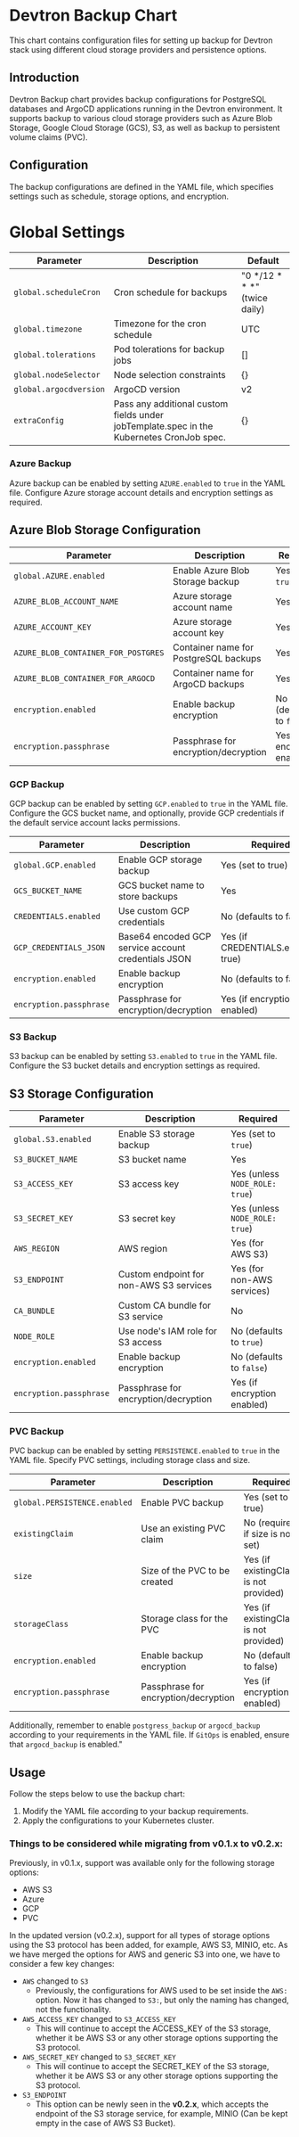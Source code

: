 # Devtron Backup Chart

This chart contains configuration files for setting up backup for Devtron stack using different cloud storage providers and persistence options.

## Introduction

Devtron Backup chart provides backup configurations for PostgreSQL databases and ArgoCD applications running in the Devtron environment. It supports backup to various cloud storage providers such as Azure Blob Storage, Google Cloud Storage (GCS), S3, as well as backup to persistent volume claims (PVC).

## Configuration

The backup configurations are defined in the YAML file, which specifies settings such as schedule, storage options, and encryption.

# Global Settings
| Parameter | Description | Default |
|-----------|-------------|---------|
| `global.scheduleCron` | Cron schedule for backups | "0 */12 * * *" (twice daily) |
| `global.timezone` | Timezone for the cron schedule | UTC |
| `global.tolerations` | Pod tolerations for backup jobs | [] |
| `global.nodeSelector` | Node selection constraints | {} |
| `global.argocdversion` | ArgoCD version | v2 |
| `extraConfig` | Pass any additional custom fields under jobTemplate.spec in the Kubernetes CronJob spec. | {} |

### Azure Backup

Azure backup can be enabled by setting `AZURE.enabled` to `true` in the YAML file. Configure Azure storage account details and encryption settings as required.

## Azure Blob Storage Configuration

| Parameter | Description | Required |
|-----------|-------------|----------|
| `global.AZURE.enabled` | Enable Azure Blob Storage backup | Yes (set to `true`) |
| `AZURE_BLOB_ACCOUNT_NAME` | Azure storage account name | Yes |
| `AZURE_ACCOUNT_KEY` | Azure storage account key | Yes |
| `AZURE_BLOB_CONTAINER_FOR_POSTGRES` | Container name for PostgreSQL backups | Yes |
| `AZURE_BLOB_CONTAINER_FOR_ARGOCD` | Container name for ArgoCD backups | Yes |
| `encryption.enabled` | Enable backup encryption | No (defaults to `false`) |
| `encryption.passphrase` | Passphrase for encryption/decryption | Yes (if encryption enabled) |

### GCP Backup

GCP backup can be enabled by setting `GCP.enabled` to `true` in the YAML file. Configure the GCS bucket name, and optionally, provide GCP credentials if the default service account lacks permissions.

Parameter | Description | Required
|-----------|-------------|----------|
|`global.GCP.enabled` | Enable GCP storage backup | Yes (set to true) |
|`GCS_BUCKET_NAME` | GCS bucket name to store backups | Yes |
|`CREDENTIALS.enabled` | Use custom GCP credentials | No (defaults to false) |
|`GCP_CREDENTIALS_JSON` | Base64 encoded GCP service account credentials JSON | Yes (if CREDENTIALS.enabled: true) |
|`encryption.enabled` | Enable backup encryption | No (defaults to false) |
|`encryption.passphrase` | Passphrase for encryption/decryption | Yes (if encryption is enabled) |

### S3 Backup

S3 backup can be enabled by setting `S3.enabled` to `true` in the YAML file. Configure the S3 bucket details and encryption settings as required. 

## S3 Storage Configuration

| Parameter | Description | Required |
|-----------|-------------|----------|
| `global.S3.enabled` | Enable S3 storage backup | Yes (set to `true`) |
| `S3_BUCKET_NAME` | S3 bucket name | Yes |
| `S3_ACCESS_KEY` | S3 access key | Yes (unless `NODE_ROLE: true`) |
| `S3_SECRET_KEY` | S3 secret key | Yes (unless `NODE_ROLE: true`) |
| `AWS_REGION` | AWS region | Yes (for AWS S3) |
| `S3_ENDPOINT` | Custom endpoint for non-AWS S3 services | Yes (for non-AWS services) |
| `CA_BUNDLE` | Custom CA bundle for S3 service | No |
| `NODE_ROLE` | Use node's IAM role for S3 access | No (defaults to `true`) |
| `encryption.enabled` | Enable backup encryption | No (defaults to `false`) |
| `encryption.passphrase` | Passphrase for encryption/decryption | Yes (if encryption enabled) |

### PVC Backup

PVC backup can be enabled by setting `PERSISTENCE.enabled` to `true` in the YAML file. Specify PVC settings, including storage class and size.

|Parameter | Description | Required |
|-----------|-------------|----------|
|`global.PERSISTENCE.enabled` | Enable PVC backup | Yes (set to true)|
|`existingClaim` | Use an existing PVC claim | No (required if size is not set)|
| `size` | Size of the PVC to be created | Yes (if existingClaim is not provided)|
|`storageClass` | Storage class for the PVC | Yes (if existingClaim is not provided)|
|`encryption.enabled` | Enable backup encryption | No (defaults to false)|
|`encryption.passphrase`| Passphrase for encryption/decryption | Yes (if encryption is enabled)|

Additionally, remember to enable `postgress_backup` or `argocd_backup` according to your requirements in the YAML file.
If `GitOps` is enabled, ensure that `argocd_backup` is enabled."

## Usage

Follow the steps below to use the backup chart:

1. Modify the YAML file according to your backup requirements.
2. Apply the configurations to your Kubernetes cluster.

### Things to be considered while migrating from v0.1.x to v0.2.x:

Previously, in v0.1.x, support was available only for the following storage options:
- AWS S3
- Azure
- GCP
- PVC

In the updated version (v0.2.x), support for all types of storage options using the S3 protocol has been added, for example, AWS S3, MINIO, etc.
As we have merged the options for AWS and generic S3 into one, we have to consider a few key changes:
- `AWS` changed to `S3`
    - Previously, the configurations for AWS used to be set inside the `AWS:` option. Now it has changed to `S3:`, but only the naming has changed, not the functionality. 
- `AWS_ACCESS_KEY` changed to `S3_ACCESS_KEY`
    - This will continue to accept the ACCESS_KEY of the S3 storage, whether it be AWS S3 or any other storage options supporting the S3 protocol.
- `AWS_SECRET_KEY` changed to `S3_SECRET_KEY`
    - This will continue to accept the SECRET_KEY of the S3 storage, whether it be AWS S3 or any other storage options supporting the S3 protocol.
- `S3_ENDPOINT`
    - This option can be newly seen in the **v0.2.x**, which accepts the endpoint of the S3 storage service, for example, MINIO (Can be kept empty in the case of AWS S3 Bucket).
